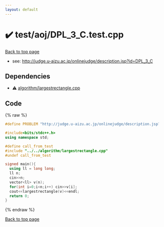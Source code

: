 ```yaml
---
layout: default
---
```


<!-- mathjax config similar to math.stackexchange -->
<script type="text/javascript" async
  src="https://cdnjs.cloudflare.com/ajax/libs/mathjax/2.7.5/MathJax.js?config=TeX-MML-AM_CHTML">
</script>
<script type="text/x-mathjax-config">
  MathJax.Hub.Config({
    TeX: { equationNumbers: { autoNumber: "AMS" }},
    tex2jax: {
      inlineMath: [ ['$','$'] ],
      processEscapes: true
    },
    "HTML-CSS": { matchFontHeight: false },
    displayAlign: "left",
    displayIndent: "2em"
  });
</script>

<script type="text/javascript" src="https://cdnjs.cloudflare.com/ajax/libs/jquery/3.4.1/jquery.min.js"></script>
<script src="https://cdn.jsdelivr.net/npm/jquery-balloon-js@1.1.2/jquery.balloon.min.js" integrity="sha256-ZEYs9VrgAeNuPvs15E39OsyOJaIkXEEt10fzxJ20+2I=" crossorigin="anonymous"></script>
<script type="text/javascript" src="../../../assets/js/copy-button.js"></script>
<link rel="stylesheet" href="../../../assets/css/copy-button.css" />


# :heavy_check_mark: test/aoj/DPL_3_C.test.cpp


<a href="../../../index.html">Back to top page</a>

* see: <a href="http://judge.u-aizu.ac.jp/onlinejudge/description.jsp?id=DPL_3_C">http://judge.u-aizu.ac.jp/onlinejudge/description.jsp?id=DPL_3_C</a>


## Dependencies
* :warning: <a href="../../../library/algorithm/largestrectangle.cpp.html">algorithm/largestrectangle.cpp</a>


## Code
{% raw %}
```cpp
#define PROBLEM "http://judge.u-aizu.ac.jp/onlinejudge/description.jsp?id=DPL_3_C"

#include<bits/stdc++.h>
using namespace std;

#define call_from_test
#include "../../algorithm/largestrectangle.cpp"
#undef call_from_test

signed main(){
  using ll = long long;
  ll n;
  cin>>n;
  vector<ll> v(n);
  for(int i=0;i<n;i++) cin>>v[i];
  cout<<largestrectangle(v)<<endl;
  return 0;
}

```
{% endraw %}

<a href="../../../index.html">Back to top page</a>

